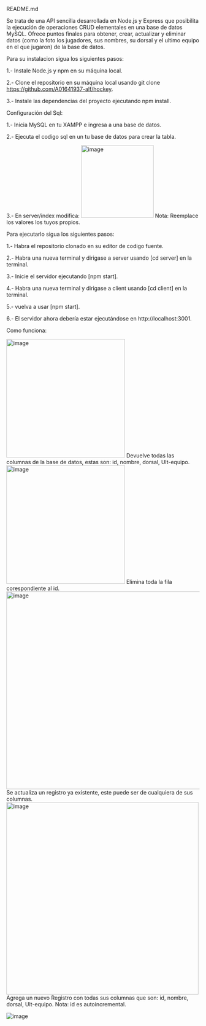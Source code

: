 README.md

Se trata de una API sencilla desarrollada en Node.js y Express que posibilita la ejecución de operaciones CRUD elementales en una base de datos MySQL. Ofrece puntos finales para obtener, crear, actualizar y eliminar datos (como la foto los jugadores, sus nombres, su dorsal y el ultimo equipo en el que jugaron) de la base de datos.



Para su instalacion sigua los siguientes pasos:

1.- Instale Node.js y npm en su máquina local.

2.- Clone el repositorio en su máquina local usando git clone https://github.com/A01641937-alf/hockey.

3.- Instale las dependencias del proyecto ejecutando npm install.

Configuración del Sql:

1.- Inicia MySQL en tu XAMPP e ingresa a una base de datos.

2.- Ejecuta el codigo sql en un tu base de datos para crear la tabla.

3.- En server/index modifica: <img width="189" alt="image" src="https://github.com/A01641937-alf/hockey/assets/88739339/2b9bf422-0cfa-411c-8725-01cccc6d5e5b">
Nota: Reemplace los valores los tuyos propios.


Para ejecutarlo sigua los siguientes pasos:

1.- Habra el repositorio clonado en su editor de codigo fuente.

2.- Habra una nueva terminal y dirigase a server usando [cd server] en la terminal.

3.- Inicie el servidor ejecutando [npm start].

4.- Habra una nueva terminal y dirigase a client usando [cd client] en la terminal.

5.- vuelva a usar [npm start].

6.- El servidor ahora debería estar ejecutándose en http://localhost:3001.

Como funciona:

<img width="309" alt="image" src="https://github.com/A01641937-alf/hockey/assets/88739339/60d34433-259a-4260-a49a-81f9d35a04b3">
Devuelve todas las columnas de la base de datos, estas son: id, nombre, dorsal, Ult-equipo.


<img width="309" alt="image" src="https://github.com/A01641937-alf/hockey/assets/88739339/c1705fde-2b15-412f-8693-da72f07c8642">
Elimina toda la fila corespondiente al id.


<img width="515" alt="image" src="https://github.com/A01641937-alf/hockey/assets/88739339/13a34d1f-d2f6-4ff5-af85-1588e15ffbed">
Se actualiza un registro ya existente, este puede ser de cualquiera de sus columnas.


<img width="501" alt="image" src="https://github.com/A01641937-alf/hockey/assets/88739339/7eea2c24-44a8-4fe0-b73d-0ec144db30a9">
Agrega un nuevo Registro con todas sus columnas que son: id, nombre, dorsal, Ult-equipo.
Nota: id es autoincremental.

![image](https://github.com/A01641937-alf/hockey/assets/88739339/58be0dc0-a35f-44ec-9f16-255c56e2618b)

